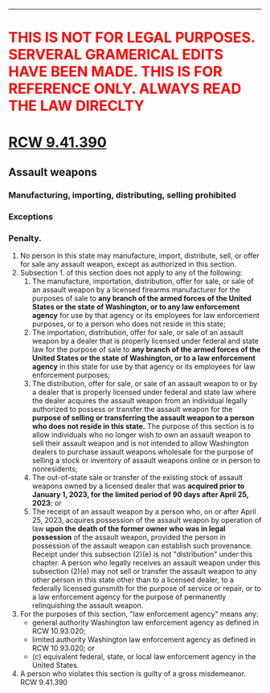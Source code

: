 
---

# <font color="red">THIS IS NOT FOR LEGAL PURPOSES. SERVERAL GRAMERICAL EDITS HAVE BEEN MADE. THIS IS FOR REFERENCE ONLY. ALWAYS READ THE LAW DIRECLTY</font>

# [RCW 9.41.390](https://app.leg.wa.gov/rcw/default.aspx?cite=9.41.390)

## Assault weapons 
### Manufacturing, importing, distributing, selling prohibited
### Exceptions
### Penalty.
1.  No person in this state may manufacture, import, distribute, sell, or offer for sale any assault weapon, except as authorized in this section.
2. Subsection 1. of this section does not apply to any of the following:
	1. The manufacture, importation, distribution, offer for sale, or sale of an assault weapon by a licensed firearms manufacturer for the purposes of sale to **any branch of the armed forces of the United States or the state of Washington, or to any law enforcement agency** for use by that agency or its employees for law enforcement purposes, or to a person who does not reside in this state;
	2. The importation, distribution, offer for sale, or sale of an assault weapon by a dealer that is properly licensed under federal and state law for the purpose of sale to **any branch of the armed forces of the United States or the state of Washington, or to a law enforcement agency** in this state for use by that agency or its employees for law enforcement purposes;
	3. The distribution, offer for sale, or sale of an assault weapon to or by a dealer that is properly licensed under federal and state law where the dealer acquires the assault weapon from an individual legally authorized to possess or transfer the assault weapon for the **purpose of selling or transferring the assault weapon to a person who does not reside in this state.** The purpose of this section is to allow individuals who no longer wish to own an assault weapon to sell their assault weapon and is not intended to allow Washington dealers to purchase assault weapons wholesale for the purpose of selling a stock or inventory of assault weapons online or in person to nonresidents;
	4. The out-of-state sale or transfer of the existing stock of assault weapons owned by a licensed dealer that was **acquired prior to January 1, 2023, for the limited period of 90 days after April 25, 2023**; or
	5. The receipt of an assault weapon by a person who, on or after April 25, 2023, acquires possession of the assault weapon by operation of law **upon the death of the former owner who was in legal possession** of the assault weapon, provided the person in possession of the assault weapon can establish such provenance. Receipt under this subsection (2)(e) is not "distribution" under this chapter. A person who legally receives an assault weapon under this subsection (2)(e) may not sell or transfer the assault weapon to any other person in this state other than to a licensed dealer, to a federally licensed gunsmith for the purpose of service or repair, or to a law enforcement agency for the purpose of permanently relinquishing the assault weapon.
3. For the purposes of this section, "law enforcement agency" means any:
	- general authority Washington law enforcement agency as defined in RCW 10.93.020;
 	- limited authority Washington law enforcement agency as defined in RCW 10.93.020; or
  	- (c) equivalent federal, state, or local law enforcement agency in the United States.
5. A person who violates this section is guilty of a gross misdemeanor. RCW 9.41.390

